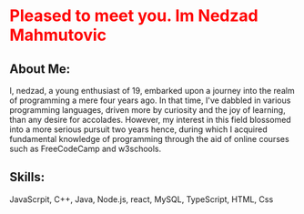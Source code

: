 
 <h1 style="color: red;">Pleased to meet you. Im Nedzad Mahmutovic </h1>

<h2>About Me:</h2>
<p>I, nedzad, a young enthusiast of 19, embarked upon a journey into the realm of programming a mere four years ago. In that time, I've dabbled in various programming languages, driven more by curiosity and the joy of learning, than any desire for accolades. However, my interest in this field blossomed into a more serious pursuit two years hence, during which I acquired fundamental knowledge of programming through the aid of online courses such as FreeCodeCamp and w3schools. </p>
<h2>Skills:</h2>
<p>JavaScrpit, C++, Java, Node.js, react, MySQL, TypeScript, HTML, Css</p>
